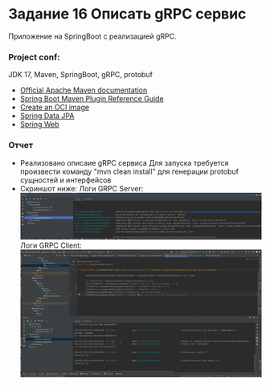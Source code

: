 # Задание 16 Описать gRPC сервис

Приложение на SpringBoot c реализацией gRPC.


### Project conf:

JDK 17, Maven, SpringBoot, gRPC, protobuf 

* [Official Apache Maven documentation](https://maven.apache.org/guides/index.html)
* [Spring Boot Maven Plugin Reference Guide](https://docs.spring.io/spring-boot/docs/3.2.5/maven-plugin/reference/html/)
* [Create an OCI image](https://docs.spring.io/spring-boot/docs/3.2.5/maven-plugin/reference/html/#build-image)
* [Spring Data JPA](https://docs.spring.io/spring-boot/docs/3.2.5/reference/htmlsingle/index.html#data.sql.jpa-and-spring-data)
* [Spring Web](https://docs.spring.io/spring-boot/docs/3.2.5/reference/htmlsingle/index.html#web)

### Отчет

* Реализовано описаие gRPC сервиса
Для запуска требуется произвести команду "mvn clean install" для генерации protobuf сущностей и интерфейсов
* Скриншот ниже:
Логи GRPC Server:
![server_logs.png](server_logs.png)
Логи GRPC Client:
![client-logs.png](client-logs.png)


